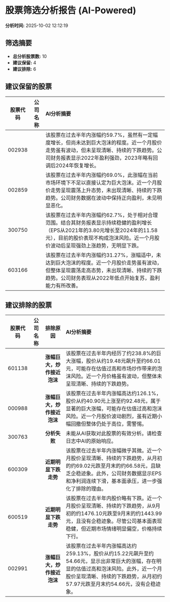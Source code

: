 # 股票筛选分析报告 (AI-Powered)

**分析时间:** 2025-10-02 12:12:19

## 筛选摘要

- **总分析股票数:** 10
- **建议保留:** 4
- **建议排除:** 6

## 建议保留的股票

| 股票代码 | 公司名称 | AI分析摘要 |
|:---:|:---:|:---|
| 002938 |  | 该股票在过去半年内涨幅约59.7%，虽然有一定幅度增长，但尚未达到巨大泡沫的程度。近一个月股价走势虽有波动，但未呈现清晰、持续的下跌趋势。公司财务报表显示2022年盈利强劲，2023年略有回调后2024年恢复增长。 |
| 002859 |  | 该股票在过去半年内涨幅约69.0%，此涨幅在当前市场环境下不足以直接认定为巨大泡沫。近一个月股价走势呈现震荡上升态势，未出现清晰、持续的下跌趋势。公司财务数据在波动中保持正向盈利，未见明显恶化。 |
| 300750 |  | 该股票在过去半年内涨幅约62.7%，处于相对合理范围。结合其财务报表显示持续稳健的盈利增长（EPS从2021年的3.80元增长至2024年的11.58元），目前的股价表现不构成泡沫风险。近一个月股价波动后呈现强劲上涨趋势，无明显下跌。 |
| 603166 |  | 该股票在过去半年内涨幅约31.27%，涨幅适中，未达到巨大泡沫的程度。近一个月股价走势虽有波动，但整体呈现震荡走高态势，未出现清晰、持续的下跌趋势。公司财务表现从2022年低点开始复苏，盈利能力有所改善。 |

## 建议排除的股票

| 股票代码 | 公司名称 | 排除原因 | AI分析摘要 |
|:---:|:---:|:---:|:---|
| 601138 |  | **涨幅巨大，炒作接近泡沫** | 该股票在过去半年内经历了约238.8%的巨大涨幅，股价从约19.48元飙升至约66.01元，可能存在估值过高和市场炒作带来的泡沫风险。近一个月价格虽有波动，但整体未呈现清晰、持续的下跌趋势。 |
| 000988 |  | **涨幅巨大，炒作接近泡沫** | 该股票在过去半年内涨幅高达约126.1%，股价从约40.90元上涨至约92.48元，属于显著的巨大涨幅，可能存在估值过高和泡沫风险。近一个月股价波动剧烈，虽有近期小幅回撤但整体仍处于高位，需警惕。 |
| 300763 |  | **分析失败** | 未能从AI获取对此股票的有效分析。请检查日志中AI的原始响应。 |
| 600309 |  | **近期明显下跌走势** | 该股票在过去半年内涨幅微乎其微。近一个月股价呈现清晰、持续的下跌趋势，从月初的约69.02元跌至月末的约66.58元，且缺乏企稳迹象。此外，公司财务数据显示EPS和净利润连续下滑，基本面承压，进一步强化了排除的理由。 |
| 600519 |  | **近期明显下跌走势** | 该股票在过去半年内股价略有下跌。近一个月股价呈现清晰、持续的下跌趋势，从9月初的约1476.10元跌至9月末的约1443.99元，且没有企稳迹象。尽管公司基本面表现稳健，但近期市场情绪明显偏空，价格持续下行。 |
| 002991 |  | **涨幅巨大，炒作接近泡沫** | 该股票在过去半年内涨幅高达约259.13%，股价从约15.22元飙升至约54.66元，显示出非常巨大的涨幅，存在明显的估值过高和泡沫风险。此外，近一个月股价呈现清晰、持续的下跌趋势，从月初约57.97元跌至月末约54.66元，没有企稳迹象。 |
